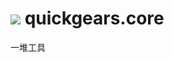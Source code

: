 ![](https://api.travis-ci.org/QunarOPS/qg.core.png?branch=master)
quickgears.core
===============

一堆工具
